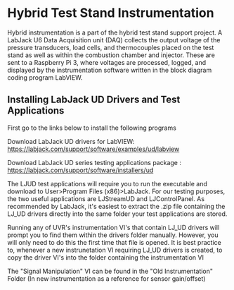 # Hybrid Test Stand Instrumentation

Hybrid instrumentation is a part of the hybrid test stand support project. A LabJack U6 Data Acquisition unit (DAQ) collects the output voltage of the pressure transducers, load cells, and thermocouples placed on the test stand as well as within the combustion chamber and injector. These are sent to a Raspberry Pi 3, where voltages are processed, logged, and displayed by the instrumentation software written in the block diagram coding program LabVIEW. 

## Installing LabJack UD Drivers and Test Applications

First go to the links below to install the following programs

Download LabJack UD drivers for LabVIEW: 
https://labjack.com/support/software/examples/ud/labview

Download LabJack UD series testing applications package :
https://labjack.com/support/software/installers/ud

The LJUD test applications will require you to run the executable and download to User>Program Files (x86)>LabJack.
For our testing purposes, the two useful applications are LJStreamUD and LJControlPanel. As recommended by LabJack, it's easiest to extract the .zip file containing the LJ_UD drivers directly into the same 
folder your test applications are stored. 

Running any of UVR's instrumentation VI's that contain LJ_UD drivers will prompt you to find them within the drivers folder manually. However, you will only need to do this the first time that file is opened. It is best practice to, whenever a new instrunetation VI requiring LJ_UD drivers is created, to copy the driver VI's into the folder containing the instrumentation VI

The "Signal Manipulation" VI can be found in the "Old Instrumentation" Folder (In new instrumentation as a reference for sensor gain/offset)
